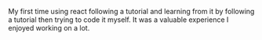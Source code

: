 My first time using react following a tutorial and learning from it by following a tutorial then trying to code it myself. 
It was a valuable experience I enjoyed working on a lot.
